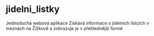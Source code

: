 jidelni_listky
==============

Jednoduchá webová aplikace
Získává informace o jídelních lístcích
v meznách na Žižkově a zobrazuje je v  přehlednější formě
